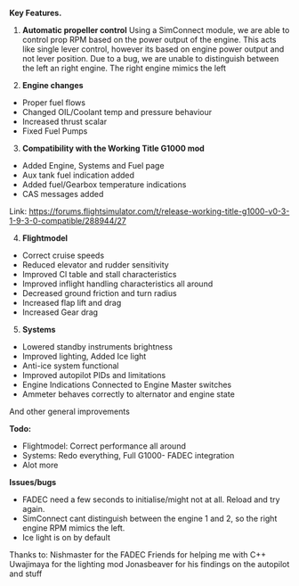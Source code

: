 **Key Features.**

1. **Automatic propeller control** 
Using a SimConnect module, we are able to control prop RPM based on the power output of the engine. This acts like single lever control, however its based on engine power output and not lever position. Due to a bug, we are unable to distinguish between the left an right engine. The right engine mimics the left 

2. **Engine changes** 
* Proper fuel flows 
* Changed OIL/Coolant temp and pressure behaviour
* Increased thrust scalar
* Fixed Fuel Pumps

3. **Compatibility with the Working Title G1000 mod**
* Added Engine, Systems and Fuel page
* Aux tank fuel indication added
* Added fuel/Gearbox temperature indications 
* CAS messages added  

Link:
https://forums.flightsimulator.com/t/release-working-title-g1000-v0-3-1-9-3-0-compatible/288944/27
 
4. **Flightmodel**
* Correct cruise speeds
* Reduced elevator and rudder sensitivity
* Improved Cl table and stall characteristics
* Improved inflight handling characteristics all around
* Decreased ground friction and turn radius
* Increased flap lift and drag
* Increased Gear drag

5. **Systems**
* Lowered standby instruments brightness
* Improved lighting, Added Ice light
* Anti-ice system functional 
* Improved autopilot PIDs and limitations
* Engine Indications Connected to Engine Master switches 
* Ammeter behaves correctly to alternator and engine state

And other general improvements 


**Todo:**
* Flightmodel: Correct performance all around
* Systems: Redo everything, Full G1000- FADEC integration 
* Alot more

**Issues/bugs**
* FADEC need a few seconds to initialise/might not at all. Reload and try again.
* SimConnect cant distinguish between the engine 1 and 2, so the right engine RPM mimics the left.
* Ice light is on by default


Thanks to: 
Nishmaster for the FADEC
Friends for helping me with C++
Uwajimaya for the lighting mod
Jonasbeaver for his findings on the autopilot and stuff
